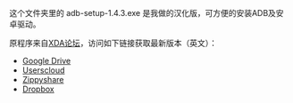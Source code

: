 这个文件夹里的 adb-setup-1.4.3.exe 是我做的汉化版，可方便的安装ADB及安卓驱动。

原程序来自[XDA论坛](http://forum.xda-developers.com/showthread.php?p=48915118#post48915118)，访问如下链接获取最新版本（英文）：

- [Google Drive](https://drive.google.com/open?id=0B0MKgCbUM0itNVB1elljU2NPR0k)
- [Userscloud](https://userscloud.com/68s3nkqvv8g0)
- [Zippyshare](http://www14.zippyshare.com/v/ufYG71o0/file.html)
- [Dropbox](https://www.dropbox.com/s/mcxw0yy3jvydupd/adb-setup-1.4.3.exe?dl=0)

